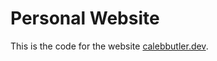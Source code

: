 # Personal Website

This is the code for the website [calebbutler.dev](https://www.calebbutler.dev).
